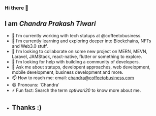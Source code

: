 ### Hi there 👋
## I am *Chandra Prakash Tiwari*
- 🔭 I’m currently working with tech statups at @coffeetobusiness.
- 🌱 I’m currently learning and exploring deeper into Blockchains, NFTs and Web3.0 stuff.
- 👯 I’m looking to collaborate on some new project on MERN, MEVN, Laravel, JAMStack, react-native, flutter or something to explore.
- 🤔 I’m looking for help with building a community of developers.
- 💬 Ask me about statups, developent approaches, web development, mobile development, business development and more.
- 📫 How to reach me: email: chandra@coffeetobusiness.com
- 😄 Pronouns: 'Chandra'
- ⚡ Fun fact: Search the term *cptiwari20* to know more about me.
- ## Thanks :)

